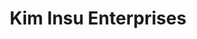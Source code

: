 ---
title: "Kim Insu Enterprises"
url: /cagayan-de-oro-city/kim-insu-enterprises/
shop: variety store
---